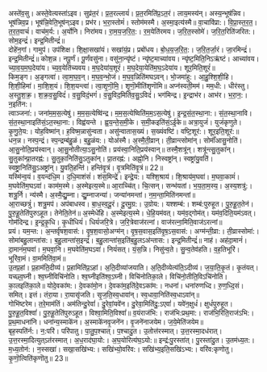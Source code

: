 

  
अस्ते॑व॒सु। अस्ते॒वेत्यस्ता॑ऽइव। सुप्र॑त॒रं। प्र॒त॒रल्लायं॑। प्र॒त॒रमिति॑प्र॒ऽत॒रं। लाय॒मस्य॑न्। अस्य॒न्भूष॑न्निव। भूष॑न्निव॒प्र। भूष॑न्नि॒वेति॒भूष॑न्ऽइव। प्रभ॑र। भ॒रा॒स्तोमं॑। स्तोम॑मस्मै। अ॒स्मा॒इत्य॑स्मै॥ वा॒चावि॑प्रा:। वि॒प्रा॒स्त॒र॒त॒। त॒र॒त॒वाचं॑। वाच॑म॒र्य:। अ॒र्योनि। निरा॑मय। रा॒म॒य॒ज॒रि॒त॒:। र॒म॒येति॑रमय। ज॒रि॒त॒स्सोमे॑। ज॒रि॒त॒रिति॑जरित:। सोम॒इन्द्रं॑। इन्द्र॒मितीन्द्रं॑॥  
दोहे॑न॒गां। गामुप॑। उप॑शिक्ष। शि॒क्षा॒सखा॑यं। सखा॑यं॒प्र। प्रबो॑धय। बो॒ध॒य॒ज॒रि॒त॒:। ज॒रि॒त॒र्जा॒रं। जा॒रमिन्द्रं॑। इन्द्र॒मितीन्द्रं॑॥ कोश॒न्न। नपू॒र्णं। पू॒र्णंवसु॑ना। वसु॑ना॒न्यृ॑ष्टं। न्यृ॑ष्ट॒माच्या॑वय। न्यृ॑ष्ट॒मिति॒निऽऋ॑ष्टं। आच्या॑वय। च्या॒व॒य॒म॒घ॒देया॑य। च्य॒व॒येति॑च्यवय। म॒घ॒देया॑य॒शूरं॑। म॒घ॒देया॒येति॑म॒घ॒ऽदेया॑य। शूर॒मिति॒शूरं॑॥  
किम॒ङ्ग। अ॒ङ्गत्वा॑। त्वा॒म॒घ॒व॒न्। म॒घ॒व॒न्भो॒जं। म॒घ॒व॒न्निति॑मघऽवन्। भो॒जमा॑हु:। आ॒हु॒श्शि॒शी॒हि। शि॒शी॒हिमा॑। मा॒शि॒श॒यं। शि॒श॒यन्त्वा॑। त्वा॒शृ॒णॊ॒मि॒। शृ॒णॊ॒मीति॑शृणॊमि॥ अप्न॑स्वती॒मम॑। मम॒धी:। धीर॑स्तु। अ॒स्तु॒श॒क्र॒। श॒क्र॒व॒सु॒विदं॑। व॒सु॒विदं॒भगं॑। व॒सु॒विद॒मिति॑व॒सु॒ऽविदं॑। भग॑मिन्द्र। इ॒न्द्राभ॑र। आभ॑र। भ॒रा॒न॒:। न॒इति॑न:।  
त्वाञ्जना॑:। जना॑म॒म॒स॒त्येषु॑। म॒म॒स॒त्येष्वि॑न्द्र। म॒म॒स॒त्येष्विति॑म॒म॒ऽस॒त्येषु॑। इ॒न्द्र॒सं॒त॒स्था॒ना:। सं॒त॒स्था॒नावि। सं॒त॒स्था॒नाइति॑सं॒ऽत॒स्था॒ना:। विह्व॑यन्ते । ह्व॒य॒न्ते॒स॒मी॒के। स॒मी॒कइति॑सं॒ऽई॒के॥ अत्रा॒युजं॑। युजं॑कृणुते। कृ॒णु॒ते॒य:। योह॒विष्मा॑न्। ह॒विष्म॒न्नासु॑न्वता। असु॑न्वातास॒ख्यं। स॒ख्यंवष्टि॑। वष्टि॒शूर॑:। शूर॒इति॒शूर॑:॥  
धन॒न्न। नस्प॒न्द्रं। स्प॒न्द्रम्ब॑हु॒ळं। ब॒हु॒ळंय:। योअ॑स्मै। अ॒स्मै॒ती॒व्रान्। ती॒व्रान्त्सोमा॑न्। सोमाँ॑आसु॒नोति॑। आ॒सु॒नोति॒प्रय॑स्वान्। आ॒सु॒नोतीत्या॒ऽसु॒नोति॑। प्रय॑स्वा॒निति॒प्रय॑स्वान्॥ तस्मै॒शत्रू॑न्। शत्रू॑न्त्सु॒तुका॑न्। सु॒तुका॑न्प्रा॒तरह्न॑:। सु॒तुका॒निति॑सु॒ऽतुका॑न्। प्रा॒तरह्न॑:। अह्नो॒नि। निस्वष्ट्रा॑न्। स्वष्ट्रा॑यु॒वति॑। स्वष्ट्रा॒निति॑सु॒ऽअष्ट्रा॑न्। यु॒वति॒हन्ति॑। हन्ति॑वृ॒त्रं। वृ॒त्रमिति॑वृ॒त्रं॥ 22॥  
यस्मि॑न्व॒यं। व॒यन्द॑धि॒म। द॒धि॒माशंसं॑। शंस॒मिन्द्रे॑। इन्द्रे॒य:। यश्शि॒श्राय॑। शि॒श्राय॑म॒घवा॑। म॒घवा॒कामं॑। म॒घवेति॑म॒घऽवा॑। काम॑म॒स्मे। अ॒स्मेइत्य॒स्मे॥ आ॒राच्चि॑त्। चि॒त्सन्। सन्भ॑यतां। भ॒य॒ता॒म॒स्य॒। अ॒स्य॒शत्रु॑:। शत्रु॒र्नि। न्य॑स्मै। अ॒स्मै॒द्यु॒म्ना। द्यु॒म्नाजन्या॑। जन्या॑नमन्तां। न॒म॒न्ता॒मिति॑नमन्तां॥  
आ॒राच्छत्रुं॑। शत्रु॒मप॑। अप॑बाधस्व। बा॒ध॒स्व॒दू॒रं। दू॒रमु॒ग्र:। उ॒ग्रोय:। यश्शम्ब॑:। शम्ब॑:पुरुहूत। पु॒रु॒हू॒त॒तेन॑। पु॒रु॒हू॒तेति॑पुरुऽहूत। तेनेति॒तेन॑॥ अ॒स्मेधे॑हि। अ॒स्मेइत्य॒स्मे। धे॒हि॒यम॑वत्। यम॑व॒द्गोम॑त्। यम॑व॒दिति॒यम॑ऽवत्। गोम॑दिन्द्र। इ॒न्द्र॒कृ॒धि। कृ॒धीधियं॑। धियं॑जरि॒त्रे। ज॒रि॒त्रेवाज॑रत्नां। वाज॑रत्ना॒मिति॒वाज॑ऽरत्नां॥  
प्रयं। यम॒न्त:। अ॒न्तर्वृ॑षश॒वास॑:। वृ॒ष॒श॒वासो॒अग्म॑न्। वृ॒ष॒स॒वास॒इति॑वृ॒ष॒ऽस॒वास॑:। अग्म॑न्ती॒व्रा:। ती॒व्रास्सोमा॑:। सोमा॑बहु॒लान्ता॑स:। ब॒हु॒लान्ता॑स॒इन्द्रं॑। ब॒हु॒लान्ता॑स॒इति॑ब॒हु॒लऽअ॑न्तास:। इन्द्र॒मितीन्द्रं॑॥ नाह॑। अह॑दा॒मानं॑। दा॒मानं॑म॒घवा॑। म॒घवा॒नि। म॒घवेति॑म॒घऽवा॑। नियं॑सत्। यं॒स॒न्नि। निसु॑न्व॒ते। सु॒न्व॒तेव॑हति। व॒ह॒तिभूरि॑। भूरि॑वा॒मं। वा॒ममिति॑वा॒मं॥  
उ॒तप्र॒हां। प्र॒हाम॑ति॒दीव्य॑। प्र॒हामिति॑प्र॒ऽहां। अ॒ति॒दीव्या॑जयाति। अ॒ति॒दीव्येत्य॑ति॒ऽदीव्य॑। ज॒या॒ति॒कृ॒तं। कृ॒तंयत्। यच्छ्व॒घ्नी। श्व॒घ्नीविचि॑नोति। श्व॒घ्नीइति॑श्व॒ऽघ्नी। विचि॑नोतिका॒ले। विचि॑नो॒तीति॒विऽचि॑नोति। का॒लइति॑का॒ले॥ योदे॒वका॑म:। दे॒वका॑मो॒न। दे॒वका॑म॒इति॑दे॒वऽका॑म:। नधना॑। धना॑रुणध्दि। रु॒ण॒ध्दि॒सं। समित्। इत्तं। तंरा॒या। रा॒यासृ॑जति। सृ॒ज॒ति॒स्व॒धावा॑न्। स्व॒धावा॒निति॑स्व॒धाऽवा॑न्॥  
गोभि॑ष्टरेम। त॒रे॒माम॑तिं। अम॑तिन्दु॒रेवां॑। दु॒रेवां॒यवे॑न। दु॒रेवा॒मिति॑दु॒:ऽएवां॑। यवे॑न॒क्षुधं॑। क्षुधं॑पुरुहूत। पु॒रु॒हू॒त॒विश्वां॑। पु॒रु॒हू॒तेति॑पुरुऽहूत। विश्वा॒मिति॒विश्वां॑॥ व॒यंराज॑भि:। राज॑भि:प्रथ॒मा:। राज॑भि॒रिति॒राज॑ऽभि:। प्र॒थ॒माधना॑नि। धना॑न्य॒स्माके॑न। अ॒स्माके॑नवृ॒जने॑न। वृ॒जने॑नाजयेम। ज॒ये॒मेति॑जयेम॥  
बृह॒स्पति॑र्न:। न॒:परि॑। परि॑पातु। पा॒तु॒प॒श्चात्। प॒श्चादु॒त। उ॒तोत्त॑रस्मात्। उ॒त्त॒रस्मा॒दध॑रात्। उ॒त्त॒रस्मा॒दित्युत्ऽत॑रस्मात्। अ॒ध॒राद॑घा॒यो:। अ॒घ॒योरित्य॑घ॒ऽयो:॥ इन्द्र॑:पु॒रस्ता॑त्। पु॒रस्ता॑दु॒त। उ॒तम॑ध्य॒त:। म॒ध्य॒तोन॑:। न॒स्सखा॑। सखा॒सखि॑भ्य:। सखि॑भ्यो॒वरि॑व:। सखि॑भ्य॒इति॒सखि॑ऽभ्य:। वरि॑व:कृणोतु। कृ॒णॊ॒त्विति॑कृणॊतु॥ 23॥  
